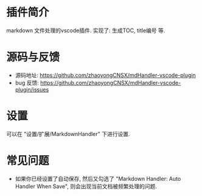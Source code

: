 
# 插件简介
markdown 文件处理的vscode插件. 实现了: 生成TOC, title编号 等.


# 源码与反馈

- 源码地址: <https://github.com/zhaoyongCNSX/mdHandler-vscode-plugin>
- bug 反馈: <https://github.com/zhaoyongCNSX/mdHandler-vscode-plugin/issues>


# 设置

可以在 "设置/扩展/MarkdownHandler" 下进行设置.


# 常见问题

- 如果你已经设置了自动保存, 然后又勾选了 "Markdown Handler: Auto Handler When Save", 则会出现当前文档被频繁处理的问题.







